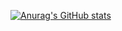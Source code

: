 [![Anurag's GitHub stats](https://github-readme-stats.vercel.app/api?username=karamba121&count_private=true)](https://github.com/anuraghazra/github-readme-stats)
